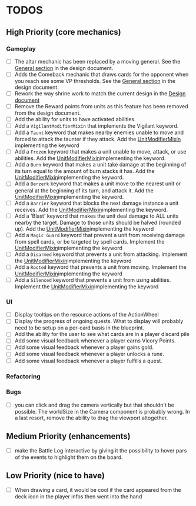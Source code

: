 # TODOS

## High Priority (core mechanics)

### Gameplay

- [ ] The altar mechanic has been replaced by a moving general. See the [General section](docs/DESIGN_DOCUMENT.md#generals) in the design document.
- [ ] Adds the Comeback mechanic that draws cards for the opponent when you reach see some VP thresholds. See the [General section](docs/DESIGN_DOCUMENT.md#comeback-mechanic) in the design document.
- [ ] Rework the way shrine work to match the current design in the [Design document](docs/DESIGN_DOCUMENT.md#shrines)
- [ ] Remove the Reward points from units as this feature has been removed from the design document.
- [ ] Add the ability for units to have activated abilities.
- [ ] Add a `VigilantModifierMixin` that implements the Vigilant keyword.
- [ ] Add a `Taunt` keyword that makes nearby enemies unable to move and forced to attack the taunter if they attack. Add the [UnitModifierMixin](packages/engine/src/unit/modifier-mixins/unit-modifier-mixin.ts) implementing the keyword 
- [ ] Add a `Frozen` keyword that makes a unit unable to move, attack, or use abilities. Add the [UnitModifierMixin](packages/engine/src/unit/modifier-mixins/unit-modifier-mixin.ts)implementing the keyword.
- [ ] Add a `Burn` keyword that makes a unit take damage at the beginning of its turn equal to the amount of burn stacks it has. Add the [UnitModifierMixin](packages/engine/src/unit/modifier-mixins/unit-modifier-mixin.ts)implementing the keyword.
- [ ] Add a `Berzerk` keyword that makes a unit move to the nearest unit or general at the beginning of its turn, and attack it. Add the [UnitModifierMixin](packages/engine/src/unit/modifier-mixins/unit-modifier-mixin.ts)implementing the keyword.
- [ ] Add a `Barrier` keyword that blocks the next damage instance a unit receives. Add the [UnitModifierMixin](packages/engine/src/unit/modifier-mixins/unit-modifier-mixin.ts)implementing the keyword.
- [ ] Add a 'Blast' keyword that makes the unit deal damage to ALL units nearby the target. Damage to those units should be halved (rounded up). Add the [UnitModifierMixin](packages/engine/src/unit/modifier-mixins/unit-modifier-mixin.ts)implementing the keyword
- [ ] Add a `Magic Guard` keyword that prevent a unit from receiving damage from spell cards, or be targeted by spell cards. Implement the [UnitModifierMixin](packages/engine/src/unit/modifier-mixins/unit-modifier-mixin.ts)implementing the keyword
- [ ] Add a `Disarmed` keyword that prevents a unit from attacking. Implement the [UnitModifierMixin](packages/engine/src/unit/modifier-mixins/unit-modifier-mixin.ts)implementing the keyword
- [ ] Add a `Rooted` keyword that prevents a unit from moving. Implement the [UnitModifierMixin](packages/engine/src/unit/modifier-mixins/unit-modifier-mixin.ts)implementing the keyword
- [ ] Add a `Silenced` keyword that prevents a unit from using abilities. Implement the [UnitModifierMixin](packages/engine/src/unit/modifier-mixins/unit-modifier-mixin.ts)implementing the keyword

### UI
- [ ] Display tooltips on the resource actions of the ActionWheel
- [ ] Display the progress of ongoing quests. What to display will probably need to be setup on a per-card basis in the blueprint.
- [ ] Add the ability for the user to see what cards are in a player discard pile
- [ ] Add some visual feedback whenever a player earns Vicory Points.
- [ ] Add some visual feedback whenever a player gains gold.
- [ ] Add some visual feedback whenever a player unlocks a rune.
- [ ] Add some visual feedback whenever a player fulfills a quest.

### Refactoring

### Bugs
- [ ] you can click and drag the camera vertically but that shouldn't be possible. The worldSize in the Camera component is probably wrong. In a last resort, remove the ability to drag the viewport altogether.

## Medium Priority (enhancements)
- [ ] make the Battle Log interactive by giving it the possibility to hover pars of the events to highlight them on the board.

## Low Priority (nice to have)
- [ ] When drawing a card, it would be cool if the card appeared from the deck icon in the player infos then went into the hand